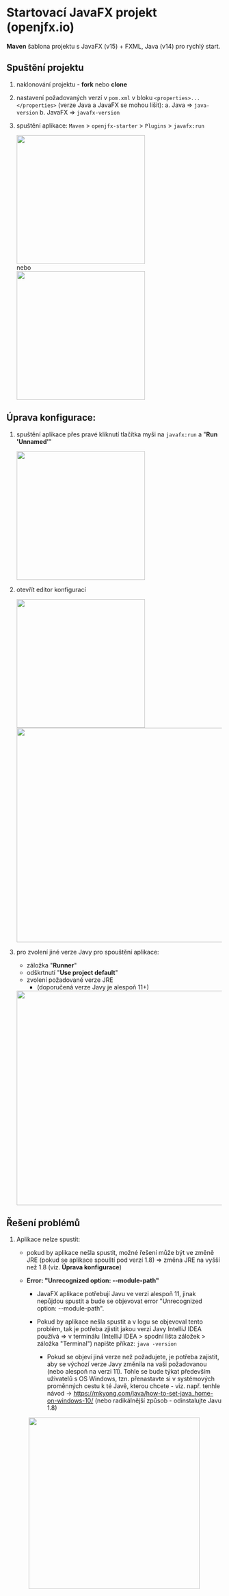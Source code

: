 # Startovací JavaFX projekt (openjfx.io)

**Maven** šablona projektu s JavaFX (v15) + FXML, Java (v14) pro rychlý start.

## Spuštění projektu

1. naklonování projektu - **fork** nebo **clone**

2. nastavení požadovaných verzí v `pom.xml` v bloku `<properties>...</properties>` (verze Java a JavaFX se mohou lišit):
	a. Java => `java-version`
	b. JavaFX => `javafx-version`
	
3. spuštění aplikace: `Maven` > `openjfx-starter` > `Plugins` > `javafx:run`

	<img src="img/maven_plugins_run_maven.jpg" height="300" />
	<div>nebo</div>
	<img src="img/maven_plugins_run_unnamed.jpg" height="300" />
	
## Úprava konfigurace: 

1. spuštění aplikace přes pravé kliknutí tlačítka myši na `javafx:run` a "**Run 'Unnamed'**"

	<img src="img/maven_plugins_run_unnamed.jpg" height="300" />
	
2. otevřít editor konfigurací

	<img src="img/edit_config.jpg" height="300" />
	
	<img src="img/edit_config_main.jpg" height="500" />

3. pro zvolení jiné verze Javy pro spouštění aplikace:
	-  záložka "**Runner**"
	- odškrtnutí "**Use project default**"
	- zvolení požadované verze JRE
		- (doporučená verze Javy je alespoň 11+)
		
	<img src="img/edit_config_runner.jpg" height="500" />

## Řešení problémů

1. Aplikace nelze spustit:

    - pokud by aplikace nešla spustit, možné řešení může být ve změně JRE (pokud se aplikace spouští pod verzí 1.8)  => změna JRE na vyšší než 1.8 (viz. **Úprava konfigurace**)
    
    - **Error: "Unrecognized option: --module-path"**
	
		- JavaFX aplikace potřebují Javu ve verzi alespoň 11, jinak nepůjdou spustit a bude se objevovat error "Unrecognized option: --module-path".
	
		- Pokud by aplikace nešla spustit a v logu se objevoval tento problém, tak je potřeba zjistit jakou verzi Javy IntelliJ IDEA používá => v terminálu (IntelliJ IDEA > spodní lišta záložek > záložka "Terminal") napište příkaz: `java -version`
		
			- Pokud se objeví jiná verze než požadujete, je potřeba zajistit, aby se výchozí verze Javy změnila na vaši požadovanou (nebo alespoň na verzi 11). Tohle se bude týkat především uživatelů s OS Windows, tzn. přenastavte si v systémových proměnných cestu k té Javě, kterou chcete - viz. např. tenhle návod -> https://mkyong.com/java/how-to-set-java_home-on-windows-10/ (nebo radikálnější způsob - odinstalujte Javu 1.8)

<p align="center">
	<img src="https://i.pinimg.com/236x/e8/b3/a0/e8b3a0244b14d5563b3868da15bec8f7.jpg" height="400" />
</p>


